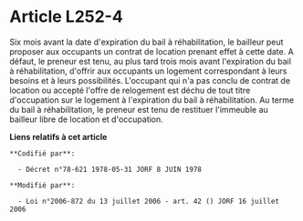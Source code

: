 # Article L252-4

Six mois avant la date d'expiration du bail à réhabilitation, le bailleur peut proposer aux occupants un contrat de location
prenant effet à cette date. A défaut, le preneur est tenu, au plus tard trois mois avant l'expiration du bail à
réhabilitation, d'offrir aux occupants un logement correspondant à leurs besoins et à leurs possibilités. L'occupant qui n'a
pas conclu de contrat de location ou accepté l'offre de relogement est déchu de tout titre d'occupation sur le logement à
l'expiration du bail à réhabilitation. Au terme du bail à réhabilitation, le preneur est tenu de restituer l'immeuble au
bailleur libre de location et d'occupation.

**Liens relatifs à cet article**

	**Codifié par**:

	  - Décret n°78-621 1978-05-31 JORF 8 JUIN 1978

	**Modifié par**:

	  - Loi n°2006-872 du 13 juillet 2006 - art. 42 () JORF 16 juillet 2006
